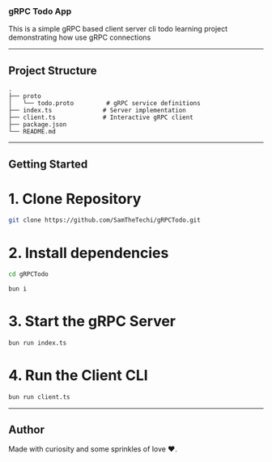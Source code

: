 ### gRPC Todo App

This is a simple gRPC based client server cli todo learning project demonstrating how use gRPC connections

---

## Project Structure

``` 
.
├── proto
│   └── todo.proto         # gRPC service definitions
├── index.ts              # Server implementation
├── client.ts             # Interactive gRPC client
├── package.json
└── README.md
```

---

## Getting Started

# 1. Clone Repository

``` bash
git clone https://github.com/SamTheTechi/gRPCTodo.git
```

# 2. Install dependencies

``` bash
cd gRPCTodo

bun i
```

# 3. Start the gRPC Server

``` bash
bun run index.ts
```

# 4. Run the Client CLI

``` bash
bun run client.ts
```

---

## Author

Made with curiosity and some sprinkles of love ♥️.


